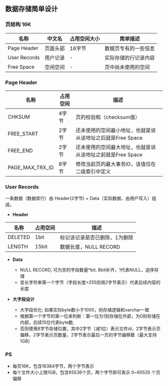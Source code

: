 ## 数据存储简单设计

### 页结构 16K
|  名称        | 中文名  | 占用空间大小 | 简单描述
|  ----       |   ----   |     ----     | ----  |
| Page Header | 页面头部 | 16字节 | 数据页专有的一些信息 |
| User Records| 用户记录 | -      | 实际存储的行记录内容 |
| Free Space  | 空闲空间 | -      | 页中尚未使用的空间 |

### Page Header
|  名称            | 占用空间 | 描述
|  ----            |     ----     | ----  |
| CHKSUM           | 4字节 | 页的校验和（checksum值） |
| FREE_START       | 2字节 | 还未使用的空间最小地址，也就是说从该地址之后就是Free Space |
| FREE_END         | 2字节 | 还未使用的空间最大地址，也就是说从该地址之前就是Free Space |
| PAGE_MAX_TRX_ID  | 8字节 | 修改当前页的最大事务ID，该值仅在二级索引中定义 |

### User Records
一条数据（数据库行）由 Header(2字节) + Data（实际数据，由用户写入）组成。

- **Header**

|  名称      | 占用空间 | 描述
|  ----      |  ----   | ----  |
| DELETED    | 1bit    | 标记该记录是否已删除，1为删除 |
| LENGTH     | 15bit   | 数据长度，NULL RECORD |

- **Data**
  - NULL RECORD, 可为空的字段数量*bit, 8bit补齐，1代表NULL，逆序存储
  - 变长字符串第一个字节（字段长度>255则用2字节表示）代表后续内容的长度
  
- **大字段设计**
  - 大字段优化: 如果实际byte数小于1000，则存储逻辑和varchar一致
  - 根据第一个字节的第一位来判断：第一位为1则存储在外部，为0则存储在内部，后续15位代表byte数, 
  - 否则使用8字节存储位置，其中2字节（减1位）表示文件id，2字节表示页偏移，2字节表示页数量，2字节表示最后一页的字节偏移数（最大支持1GB）
  
### PS
- 每页16K，包含16384字节，两个字节表示
- 每个文件大小上限1GB，包含65536个页，两个字节即可表示 0~65535 个页偏移